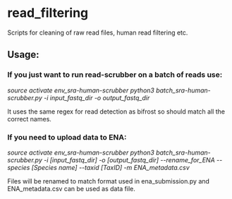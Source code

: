 # read_filtering
Scripts for cleaning of raw read files, human read filtering etc.


## Usage:

### If you just want to run read-scrubber on a batch of reads use:
 
*source activate env_sra-human-scrubber*
*python3 batch_sra-human-scrubber.py -i input_fastq_dir -o output_fastq_dir*
 
It uses the same regex for read detection as bifrost so should match all the correct names.
 
 
### If you need to upload data to ENA:
 
*source activate env_sra-human-scrubber*
*python3 batch_sra-human-scrubber.py -i [input_fastq_dir] -o [output_fastq_dir] --rename_for_ENA --species [Species name] --taxid [TaxID] -m ENA_metadata.csv*


Files will be renamed to match format used in ena_submission.py and ENA_metadata.csv can be used as data file.
